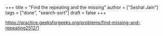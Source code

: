 +++
title = "Find the repeating and the missing"
author = ["Seshal Jain"]
tags = ["done", "search-sort"]
draft = false
+++

<https://practice.geeksforgeeks.org/problems/find-missing-and-repeating2512/1>
